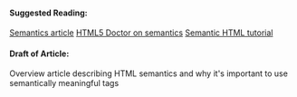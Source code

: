 #### Suggested Reading:
<!-- Please add any articles you think might be helpful to read before writing the article -->
[Semantics article](http://www.hongkiat.com/blog/html-5-semantics/)
[HTML5 Doctor on semantics](http://html5doctor.com/lets-talk-about-semantics/)
[Semantic HTML tutorial](https://internetingishard.com/html-and-css/semantic-html/)

#### Draft of Article:
<!-- Please add your working draft below in GitHub-flavored Markdown -->
Overview article describing HTML semantics and why it's important to use semantically meaningful tags
